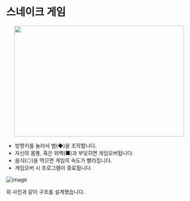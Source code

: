 # 스네이크 게임

<p align="center">
  <img width="460" height="300" src="https://github.com/riviea/Snake-Game/assets/12423098/8fcf8a23-7e3e-46cf-9012-18ac659c9fda">
</p>

- 방향키를 눌러서 뱀(◆)을 조작합니다.
- 자신의 몸통, 혹은 외벽(■)과 부딪히면 게임오버됩니다.
- 음식(◎)을 먹으면 게임의 속도가 빨라집니다.
- 게임오버 시 프로그램이 종료됩니다.


![image](https://github.com/riviea/Snake-Game/assets/12423098/a381c3cd-bdf6-46d2-9fd6-e5d4c81f8276)

위 사진과 같이 구조를 설계했습니다.
